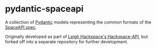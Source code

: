 # pydantic-spaceapi

A collection of [Pydantic](https://docs.pydantic.dev) models representing the common formats of the [SpaceAPI spec](https://spaceapi.io).

Originally developed as part of [Leigh Hackspace's Hackspace-API](https://github.com/leigh-hackspace/hackspace-api), but forked off into a separate repository for further development.